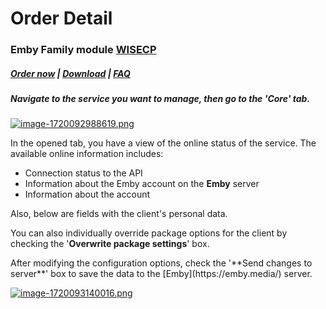 # Order Detail

### Emby Family module **[WISECP](https://puqcloud.com/link.php?id=78)** 

##### [Order now](https://puqcloud.com/index.php?rp=/store/wisecp-module-emby-family) | [Download](https://download.puqcloud.com/WISECP/Product/PUQ_WISECP-Emby-Family/) | [FAQ](https://faq.puqcloud.com/)

##### Navigate to the service you want to manage, then go to the '**Core**' tab.

[![image-1720092988619.png](https://doc.puq.info/uploads/images/gallery/2024-07/scaled-1680-/image-1720092988619.png)](https://doc.puq.info/uploads/images/gallery/2024-07/image-1720092988619.png)

In the opened tab, you have a view of the online status of the service. The available online information includes:

- Connection status to the API
- Information about the Emby account on the **Emby** server
- Information about the account

Also, below are fields with the client's personal data.  
  
You can also individually override package options for the client by checking the '**Overwrite package settings**' box.

<p class="callout success">After modifying the configuration options, check the '**Send changes to server**' box to save the data to the [Emby](https://emby.media/) server.</p>

[![image-1720093140016.png](https://doc.puq.info/uploads/images/gallery/2024-07/scaled-1680-/image-1720093140016.png)](https://doc.puq.info/uploads/images/gallery/2024-07/image-1720093140016.png)